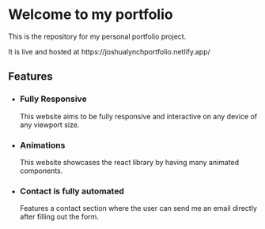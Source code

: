 <h1> Welcome to my portfolio</h1>
<p>This is the repository for my personal portfolio project.</p> 
<p>It is live and hosted at https://joshualynchportfolio.netlify.app/</p>
    
<h2>Features</h2>
<ul>
  <li>
    <h3>Fully Responsive</h3>
    <p>This website aims to be fully responsive and interactive on any device of any viewport size.</p>
  </li>
  <li>
    <h3>Animations</h3>
    <p>This website showcases the react library by having many animated components.</p>
  </li>
  <li>
    <h3>Contact is fully automated</h3>
    <p>Features a contact section where the user can send me an email directly after filling out the form.</p>
  </li>
</ul>
